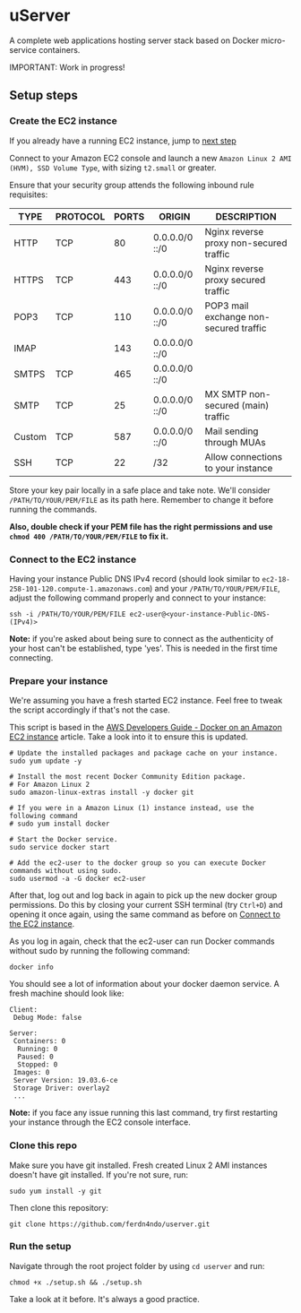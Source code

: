 # uServer

A complete web applications hosting server stack based on Docker micro-service containers.

IMPORTANT: Work in progress!

## Setup steps

### Create the EC2 instance

If you already have a running EC2 instance, jump to [next step](#Connect-to-the-EC2-instance)

Connect to your Amazon EC2 console and launch a new `Amazon Linux 2 AMI (HVM), SSD Volume Type`, with sizing `t2.small` or greater.

Ensure that your security group attends the following inbound rule requisites:

| TYPE   | PROTOCOL | PORTS | ORIGIN         | DESCRIPTION                             |
|--------|----------|-------|----------------|-----------------------------------------|
| HTTP   | TCP      | 80    | 0.0.0.0/0 ::/0 | Nginx reverse proxy non-secured traffic |
| HTTPS  | TCP      | 443   | 0.0.0.0/0 ::/0 | Nginx reverse proxy secured traffic     |
| POP3   | TCP      | 110   | 0.0.0.0/0 ::/0 | POP3 mail exchange non-secured traffic  |
| IMAP   |          | 143   | 0.0.0.0/0 ::/0 |                                         |
| SMTPS  | TCP      | 465   | 0.0.0.0/0 ::/0 |                                         |
| SMTP   | TCP      | 25    | 0.0.0.0/0 ::/0 | MX SMTP non-secured (main) traffic      |
| Custom | TCP      | 587   | 0.0.0.0/0 ::/0 | Mail sending through MUAs               |
| SSH    | TCP      | 22    | <your-ip>/32   | Allow connections to your instance      |

Store your key pair locally in a safe place and take note. We'll consider `/PATH/TO/YOUR/PEM/FILE` as its path here. Remember to change it before running the commands. 

**Also, double check if your PEM file has the right permissions and use `chmod 400 /PATH/TO/YOUR/PEM/FILE` to fix it.**

### Connect to the EC2 instance

Having your instance Public DNS IPv4 record (should look similar to `ec2-18-258-101-120.compute-1.amazonaws.com`) and your `/PATH/TO/YOUR/PEM/FILE`, adjust the following command properly and connect to your instance:

```
ssh -i /PATH/TO/YOUR/PEM/FILE ec2-user@<your-instance-Public-DNS-(IPv4)>
```

**Note:** if you're asked about being sure to connect as the authenticity of your host can't be established, type 'yes'. This is needed in the first time connecting. 

### Prepare your instance

We're assuming you have a fresh started EC2 instance. Feel free to tweak the script accordingly if that's not the case.

This script is based in the [AWS Developers Guide - Docker on an Amazon EC2 instance](https://docs.aws.amazon.com/AmazonECS/latest/developerguide/docker-basics.html) article. Take a look into it to ensure this is updated. 

```shell script
# Update the installed packages and package cache on your instance.
sudo yum update -y

# Install the most recent Docker Community Edition package.
# For Amazon Linux 2
sudo amazon-linux-extras install -y docker git

# If you were in a Amazon Linux (1) instance instead, use the following command
# sudo yum install docker

# Start the Docker service.
sudo service docker start

# Add the ec2-user to the docker group so you can execute Docker commands without using sudo.
sudo usermod -a -G docker ec2-user
```

After that, log out and log back in again to pick up the new docker group permissions. 
Do this by closing your current SSH terminal (try `Ctrl+D`) and opening it once again, using the same command as before on [Connect to the EC2 instance](Connect-to-the-EC2-instance).

As you log in again, check that the ec2-user can run Docker commands without sudo by running the following command:

```
docker info
```

You should see a lot of information about your docker daemon service. A fresh machine should look like:

```
Client:
 Debug Mode: false

Server:
 Containers: 0
  Running: 0
  Paused: 0
  Stopped: 0
 Images: 0
 Server Version: 19.03.6-ce
 Storage Driver: overlay2
 ...
```

**Note:** if you face any issue running this last command, try first restarting your instance through the EC2 console interface.

### Clone this repo

Make sure you have git installed. Fresh created Linux 2 AMI instances doesn't have git installed. If you're not sure, run:

```
sudo yum install -y git
```

Then clone this repository:

```
git clone https://github.com/ferdn4ndo/userver.git
```

### Run the setup

Navigate through the root project folder by using `cd userver` and run:
 
```
chmod +x ./setup.sh && ./setup.sh
```

Take a look at it before. It's always a good practice.



